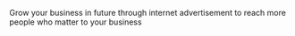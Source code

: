 Grow your business in future through internet advertisement to reach more people who matter to your business 

